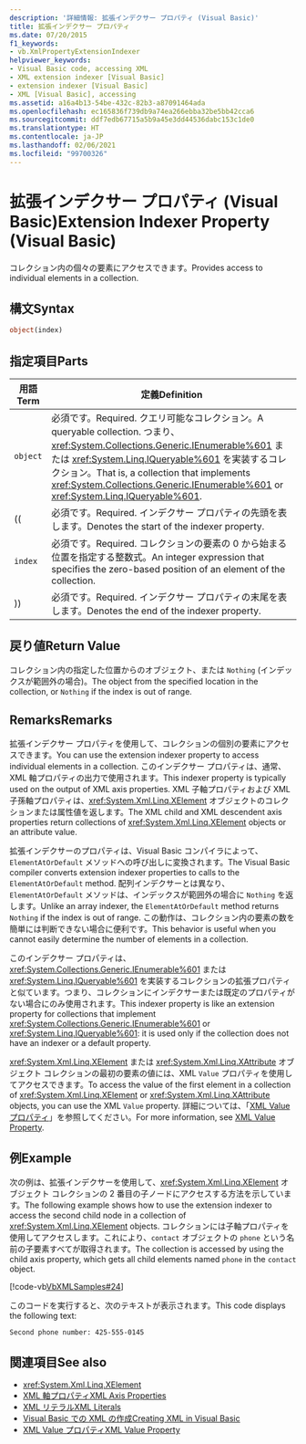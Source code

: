 ```yaml
---
description: '詳細情報: 拡張インデクサー プロパティ (Visual Basic)'
title: 拡張インデクサー プロパティ
ms.date: 07/20/2015
f1_keywords:
- vb.XmlPropertyExtensionIndexer
helpviewer_keywords:
- Visual Basic code, accessing XML
- XML extension indexer [Visual Basic]
- extension indexer [Visual Basic]
- XML [Visual Basic], accessing
ms.assetid: a16a4b13-54be-432c-82b3-a87091464ada
ms.openlocfilehash: ec165836f739db9a74ea266ebba32be5bb42cca6
ms.sourcegitcommit: ddf7edb67715a5b9a45e3dd44536dabc153c1de0
ms.translationtype: HT
ms.contentlocale: ja-JP
ms.lasthandoff: 02/06/2021
ms.locfileid: "99700326"
---
```

# <a name="extension-indexer-property-visual-basic"></a><span data-ttu-id="770f8-103">拡張インデクサー プロパティ (Visual Basic)</span><span class="sxs-lookup"><span data-stu-id="770f8-103">Extension Indexer Property (Visual Basic)</span></span>

<span data-ttu-id="770f8-104">コレクション内の個々の要素にアクセスできます。</span><span class="sxs-lookup"><span data-stu-id="770f8-104">Provides access to individual elements in a collection.</span></span>  
  
## <a name="syntax"></a><span data-ttu-id="770f8-105">構文</span><span class="sxs-lookup"><span data-stu-id="770f8-105">Syntax</span></span>  
  
```vb  
object(index)  
```  
  
## <a name="parts"></a><span data-ttu-id="770f8-106">指定項目</span><span class="sxs-lookup"><span data-stu-id="770f8-106">Parts</span></span>  
  
|<span data-ttu-id="770f8-107">用語</span><span class="sxs-lookup"><span data-stu-id="770f8-107">Term</span></span>|<span data-ttu-id="770f8-108">定義</span><span class="sxs-lookup"><span data-stu-id="770f8-108">Definition</span></span>|  
|---|---|  
|`object`|<span data-ttu-id="770f8-109">必須です。</span><span class="sxs-lookup"><span data-stu-id="770f8-109">Required.</span></span> <span data-ttu-id="770f8-110">クエリ可能なコレクション。</span><span class="sxs-lookup"><span data-stu-id="770f8-110">A queryable collection.</span></span> <span data-ttu-id="770f8-111">つまり、<xref:System.Collections.Generic.IEnumerable%601> または <xref:System.Linq.IQueryable%601> を実装するコレクション。</span><span class="sxs-lookup"><span data-stu-id="770f8-111">That is, a collection that implements <xref:System.Collections.Generic.IEnumerable%601> or <xref:System.Linq.IQueryable%601>.</span></span>|  
|<span data-ttu-id="770f8-112">(</span><span class="sxs-lookup"><span data-stu-id="770f8-112">(</span></span>|<span data-ttu-id="770f8-113">必須です。</span><span class="sxs-lookup"><span data-stu-id="770f8-113">Required.</span></span> <span data-ttu-id="770f8-114">インデクサー プロパティの先頭を表します。</span><span class="sxs-lookup"><span data-stu-id="770f8-114">Denotes the start of the indexer property.</span></span>|  
|`index`|<span data-ttu-id="770f8-115">必須です。</span><span class="sxs-lookup"><span data-stu-id="770f8-115">Required.</span></span> <span data-ttu-id="770f8-116">コレクションの要素の 0 から始まる位置を指定する整数式。</span><span class="sxs-lookup"><span data-stu-id="770f8-116">An integer expression that specifies the zero-based position of an element of the collection.</span></span>|  
|<span data-ttu-id="770f8-117">)</span><span class="sxs-lookup"><span data-stu-id="770f8-117">)</span></span>|<span data-ttu-id="770f8-118">必須です。</span><span class="sxs-lookup"><span data-stu-id="770f8-118">Required.</span></span> <span data-ttu-id="770f8-119">インデクサー プロパティの末尾を表します。</span><span class="sxs-lookup"><span data-stu-id="770f8-119">Denotes the end of the indexer property.</span></span>|  
  
## <a name="return-value"></a><span data-ttu-id="770f8-120">戻り値</span><span class="sxs-lookup"><span data-stu-id="770f8-120">Return Value</span></span>  

 <span data-ttu-id="770f8-121">コレクション内の指定した位置からのオブジェクト、または `Nothing` (インデックスが範囲外の場合)。</span><span class="sxs-lookup"><span data-stu-id="770f8-121">The object from the specified location in the collection, or `Nothing` if the index is out of range.</span></span>  
  
## <a name="remarks"></a><span data-ttu-id="770f8-122">Remarks</span><span class="sxs-lookup"><span data-stu-id="770f8-122">Remarks</span></span>  

 <span data-ttu-id="770f8-123">拡張インデクサー プロパティを使用して、コレクションの個別の要素にアクセスできます。</span><span class="sxs-lookup"><span data-stu-id="770f8-123">You can use the extension indexer property to access individual elements in a collection.</span></span> <span data-ttu-id="770f8-124">このインデクサー プロパティは、通常、XML 軸プロパティの出力で使用されます。</span><span class="sxs-lookup"><span data-stu-id="770f8-124">This indexer property is typically used on the output of XML axis properties.</span></span> <span data-ttu-id="770f8-125">XML 子軸プロパティおよび XML 子孫軸プロパティは、<xref:System.Xml.Linq.XElement> オブジェクトのコレクションまたは属性値を返します。</span><span class="sxs-lookup"><span data-stu-id="770f8-125">The XML child and XML descendent axis properties return collections of <xref:System.Xml.Linq.XElement> objects or an attribute value.</span></span>  
  
 <span data-ttu-id="770f8-126">拡張インデクサーのプロパティは、Visual Basic コンパイラによって、`ElementAtOrDefault` メソッドへの呼び出しに変換されます。</span><span class="sxs-lookup"><span data-stu-id="770f8-126">The Visual Basic compiler converts extension indexer properties to calls to the `ElementAtOrDefault` method.</span></span> <span data-ttu-id="770f8-127">配列インデクサーとは異なり、`ElementAtOrDefault` メソッドは、インデックスが範囲外の場合に `Nothing` を返します。</span><span class="sxs-lookup"><span data-stu-id="770f8-127">Unlike an array indexer, the `ElementAtOrDefault` method returns `Nothing` if the index is out of range.</span></span> <span data-ttu-id="770f8-128">この動作は、コレクション内の要素の数を簡単には判断できない場合に便利です。</span><span class="sxs-lookup"><span data-stu-id="770f8-128">This behavior is useful when you cannot easily determine the number of elements in a collection.</span></span>  
  
 <span data-ttu-id="770f8-129">このインデクサー プロパティは、<xref:System.Collections.Generic.IEnumerable%601> または <xref:System.Linq.IQueryable%601> を実装するコレクションの拡張プロパティと似ています。つまり、コレクションにインデクサーまたは既定のプロパティがない場合にのみ使用されます。</span><span class="sxs-lookup"><span data-stu-id="770f8-129">This indexer property is like an extension property for collections that implement <xref:System.Collections.Generic.IEnumerable%601> or <xref:System.Linq.IQueryable%601>: it is used only if the collection does not have an indexer or a default property.</span></span>  
  
 <span data-ttu-id="770f8-130"><xref:System.Xml.Linq.XElement> または <xref:System.Xml.Linq.XAttribute> オブジェクト コレクションの最初の要素の値には、XML `Value` プロパティを使用してアクセスできます。</span><span class="sxs-lookup"><span data-stu-id="770f8-130">To access the value of the first element in a collection of <xref:System.Xml.Linq.XElement> or <xref:System.Xml.Linq.XAttribute> objects, you can use the XML `Value` property.</span></span> <span data-ttu-id="770f8-131">詳細については、「[XML Value プロパティ](xml-value-property.md)」を参照してください。</span><span class="sxs-lookup"><span data-stu-id="770f8-131">For more information, see [XML Value Property](xml-value-property.md).</span></span>  
  
## <a name="example"></a><span data-ttu-id="770f8-132">例</span><span class="sxs-lookup"><span data-stu-id="770f8-132">Example</span></span>  

 <span data-ttu-id="770f8-133">次の例は、拡張インデクサーを使用して、<xref:System.Xml.Linq.XElement> オブジェクト コレクションの 2 番目の子ノードにアクセスする方法を示しています。</span><span class="sxs-lookup"><span data-stu-id="770f8-133">The following example shows how to use the extension indexer to access the second child node in a collection of <xref:System.Xml.Linq.XElement> objects.</span></span> <span data-ttu-id="770f8-134">コレクションには子軸プロパティを使用してアクセスします。これにより、`contact` オブジェクトの `phone` という名前の子要素すべてが取得されます。</span><span class="sxs-lookup"><span data-stu-id="770f8-134">The collection is accessed by using the child axis property, which gets all child elements named `phone` in the `contact` object.</span></span>  
  
 [!code-vb[VbXMLSamples#24](~/samples/snippets/visualbasic/VS_Snippets_VBCSharp/VbXMLSamples/VB/XMLSamples11.vb#24)]  
  
 <span data-ttu-id="770f8-135">このコードを実行すると、次のテキストが表示されます。</span><span class="sxs-lookup"><span data-stu-id="770f8-135">This code displays the following text:</span></span>  
  
 `Second phone number: 425-555-0145`  
  
## <a name="see-also"></a><span data-ttu-id="770f8-136">関連項目</span><span class="sxs-lookup"><span data-stu-id="770f8-136">See also</span></span>

- <xref:System.Xml.Linq.XElement>
- [<span data-ttu-id="770f8-137">XML 軸プロパティ</span><span class="sxs-lookup"><span data-stu-id="770f8-137">XML Axis Properties</span></span>](index.md)
- [<span data-ttu-id="770f8-138">XML リテラル</span><span class="sxs-lookup"><span data-stu-id="770f8-138">XML Literals</span></span>](../xml-literals/index.md)
- [<span data-ttu-id="770f8-139">Visual Basic での XML の作成</span><span class="sxs-lookup"><span data-stu-id="770f8-139">Creating XML in Visual Basic</span></span>](../../programming-guide/language-features/xml/creating-xml.md)
- [<span data-ttu-id="770f8-140">XML Value プロパティ</span><span class="sxs-lookup"><span data-stu-id="770f8-140">XML Value Property</span></span>](xml-value-property.md)
